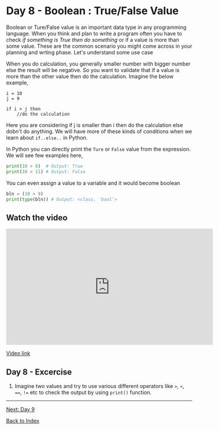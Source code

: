 # Day 8 - Boolean : True/False Value

Boolean or Ture/False value is an important data type in any programming language. When you think and plan to write a program often you have to check *if something is True then do something* or if a value is more than some value. These are the common scenario you might come across in your planning and wrting phase. Let's understand some use case 

When you do calculation, you generally smaller number with bigger number else the result will be negative. So you want to validate that if a value is more than the other value then do the calculation. Imagine the below example,

```
i = 10
j = 9

if i > j then 
    //do the calculation

```

Here you are considering if j is smaller than i then do the calculation else dobn't do anything. We will have more of these kinds of conditions when we learn about `if..else..` in Python. 

In Python you can directly print the `Ture` or `False` value from the expression. We will see few examples here,

```python
print(10 > 8)  # Output: True
print(10 > 11) # Output: False
```

You can even assign a value to a variable and it would become boolean

```python
bln = (10 > 9)
print(type(bln)) # Output: <class, 'bool'>
```

## Watch the video

<iframe width="560" height="315" src="https://www.youtube.com/embed/oowt4odHD3o" frameborder="0" allow="accelerometer; autoplay; clipboard-write; encrypted-media; gyroscope; picture-in-picture" allowfullscreen></iframe>

[Video link](https://www.youtube.com/watch?v=oowt4odHD3o)

## Day 8 - Excercise
1. Imagine two values and try to use various different operators like `>`, `<`, `==`, `!=` etc to check the output by using `print()` function.

---
[Next: Day 9](09-day09.md)

[Back to Index](index.md)